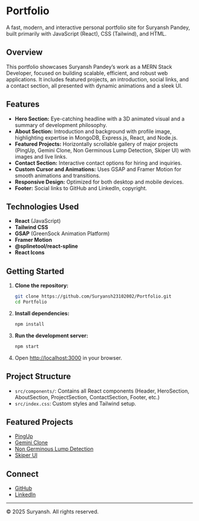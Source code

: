 

# Portfolio

A fast, modern, and interactive personal portfolio site for Suryansh Pandey, built primarily with JavaScript (React), CSS (Tailwind), and HTML.

## Overview

This portfolio showcases Suryansh Pandey’s work as a MERN Stack Developer, focused on building scalable, efficient, and robust web applications. It includes featured projects, an introduction, social links, and a contact section, all presented with dynamic animations and a sleek UI.

## Features

- **Hero Section:** Eye-catching headline with a 3D animated visual and a summary of development philosophy.
- **About Section:** Introduction and background with profile image, highlighting expertise in MongoDB, Express.js, React, and Node.js.
- **Featured Projects:** Horizontally scrollable gallery of major projects (PingUp, Gemini Clone, Non Germinous Lump Detection, Skiper UI) with images and live links.
- **Contact Section:** Interactive contact options for hiring and inquiries.
- **Custom Cursor and Animations:** Uses GSAP and Framer Motion for smooth animations and transitions.
- **Responsive Design:** Optimized for both desktop and mobile devices.
- **Footer:** Social links to GitHub and LinkedIn, copyright.

## Technologies Used

- **React** (JavaScript)
- **Tailwind CSS**
- **GSAP** (GreenSock Animation Platform)
- **Framer Motion**
- **@splinetool/react-spline**
- **React Icons**

## Getting Started

1. **Clone the repository:**
   ```bash
   git clone https://github.com/Suryansh23102002/Portfolio.git
   cd Portfolio
   ```
2. **Install dependencies:**
   ```bash
   npm install
   ```
3. **Run the development server:**
   ```bash
   npm start
   ```
4. Open [http://localhost:3000](http://localhost:3000) in your browser.

## Project Structure

- `src/components/`: Contains all React components (Header, HeroSection, AboutSection, ProjectSection, ContactSection, Footer, etc.)
- `src/index.css`: Custom styles and Tailwind setup.

## Featured Projects

- [PingUp](https://pingup-lac.vercel.app/)
- [Gemini Clone](https://gemini-clone-blush-ten.vercel.app/)
- [Non Germinous Lump Detection](https://lumpdetection.example.com)
- [Skiper UI](https://skiper-next.vercel.app/)

## Connect

- [GitHub](https://github.com/Suryansh23102002)
- [LinkedIn](https://www.linkedin.com/in/suryanshhpandey/)

---

© 2025 Suryansh. All rights reserved.
